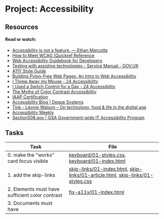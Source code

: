 # Project: Accessibility

## Resources

#### Read or watch:

- [Accessibility is not a feature. — Ethan Marcotte](https://intranet.alxswe.com/rltoken/BAbrxnpYJ8zELBc6g3Hcsg)
- [How to Meet WCAG (Quickref Reference](https://intranet.alxswe.com/rltoken/GzhBQoh-c_bhkbIrDdWosg)
- [Web Accessibility Guidebook for Developers](https://intranet.alxswe.com/rltoken/nMtrdVLVeJMKA0A6lGihVA)
- [Testing with assistive technologies - Service Manual - GOV.UK](https://intranet.alxswe.com/rltoken/rnJCwYgE0kvgk1iQUvC9YQ)
- [A11Y Style Guide](https://intranet.alxswe.com/rltoken/qFUpFID7Oxw38G3ZHFSjPA)
- [Building Pylon-Free Web Pages: An Intro to Web Accessibility](https://intranet.alxswe.com/rltoken/OmQR7UuCJPx5_p4ZX8fWgQ)
- [I Threw Away my Mouse - 24 Accessibility](https://intranet.alxswe.com/rltoken/QNxS6kzbjGKk0DQqdN4Q6A)
- [I Used a Switch Control for a Day - 24 Accessibility](https://intranet.alxswe.com/rltoken/4WS3uYbRtXoSomvRfDcf7w)
- [The Myths of Color Contrast Accessibility](https://intranet.alxswe.com/rltoken/Pi_EASrSDjBI0axYExG6Hw)
- [IAAP Certification](https://intranet.alxswe.com/rltoken/V-eyZ7AZf_6OqZawqGX2Ug)
- [Accessibility Blog | Deque Systems](https://intranet.alxswe.com/rltoken/KbtA1HviUzwSAVwm72ZNPA)
- [Tink - Léonie Watson – On technology, food & life in the digital age](https://intranet.alxswe.com/rltoken/Fm_xE3GU67WDAE6RvGv5ag)
- [Accessibility Weekly](https://intranet.alxswe.com/rltoken/XFrn7M2wCs0LJDx1Zr0K4A)
- [Section508.gov | GSA Government-wide IT Accessibility Program](https://intranet.alxswe.com/rltoken/wW72CncGykfWc8-bnjU2JA)

## Tasks

| Task                                                                                              | File                                                                                                                                                                       |
| ------------------------------------------------------------------------------------------------- | -------------------------------------------------------------------------------------------------------------------------------------------------------------------------- |
| 0. make the "works" card focus visible                                                            | [keyboard/01-styles.css](./keyboard/01-styles.css), [keyboard/01-index.html](./keyboard/01-index.html)                                                                     |
| 1. add the skip-links                                                                             | [skip-links/01-index.html](./skip-links/01-index.html), [skip-links/01-article.html](./skip-links/01-article.html), [skip-links/01-styles.css](./skip-links/01-styles.css) |
| 2. Elements must have sufficient color contrast                                                   | [fix-a11y/01-index.html](./fix-a11y/01-index.html)                                                                                                                         |
| 3. Documents must have <title> element to aid in navigation                                       | [fix-a11y/02-index.html](./fix-a11y/02-index.html)                                                                                                                         |
| 4. <html> element must have a lang attribute                                                      | [fix-a11y/03-index.html](./fix-a11y/03-index.html)                                                                                                                         |
| 5. Images must have alternate text                                                                | [fix-a11y/04-index.html](./fix-a11y/04-index.html)                                                                                                                         |
| 6. Form elements must have labels                                                                 | [fix-a11y/05-index.html](./fix-a11y/05-index.html)                                                                                                                         |
| 7. Links must have discernible text                                                               | [fix-a11y/06-index.html](./fix-a11y/06-index.html)                                                                                                                         |
| 8. Zooming and scaling must not be disabled                                                       | [fix-a11y/07-index.html](./fix-a11y/07-index.html)                                                                                                                         |
| 9. Heading levels should only increase by one and all page content must be contained by landmarks | [fix-a11y/08-index.html](./fix-a11y/08-index.html)                                                                                                                         |
| 10. Document must have one main landmark                                                          | [fix-a11y/09-index.html](./fix-a11y/09-index.html)                                                                                                                         |
| 11. More than 2 elements become list                                                              | [fix-a11y/10-index.html](./fix-a11y/10-index.html)                                                                                                                         |
